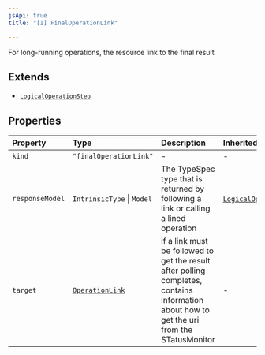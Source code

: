 ```yaml
---
jsApi: true
title: "[I] FinalOperationLink"

---
```

For long-running operations, the resource link to the final result

## Extends

- [`LogicalOperationStep`](LogicalOperationStep.md)

## Properties

| Property | Type | Description | Inherited from |
| :------ | :------ | :------ | :------ |
| `kind` | `"finalOperationLink"` | - | - |
| `responseModel` | `IntrinsicType` \| `Model` | The TypeSpec type that is returned by following a link or calling a lined operation | [`LogicalOperationStep`](LogicalOperationStep.md).`responseModel` |
| `target` | [`OperationLink`](OperationLink.md) | if a link must be followed to get the result after polling completes, contains information about how to get the uri from the STatusMonitor | - |
